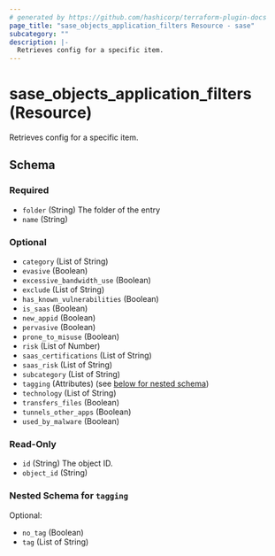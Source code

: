 ```yaml
---
# generated by https://github.com/hashicorp/terraform-plugin-docs
page_title: "sase_objects_application_filters Resource - sase"
subcategory: ""
description: |-
  Retrieves config for a specific item.
---
```


# sase_objects_application_filters (Resource)

Retrieves config for a specific item.



<!-- schema generated by tfplugindocs -->
## Schema

### Required

- `folder` (String) The folder of the entry
- `name` (String)

### Optional

- `category` (List of String)
- `evasive` (Boolean)
- `excessive_bandwidth_use` (Boolean)
- `exclude` (List of String)
- `has_known_vulnerabilities` (Boolean)
- `is_saas` (Boolean)
- `new_appid` (Boolean)
- `pervasive` (Boolean)
- `prone_to_misuse` (Boolean)
- `risk` (List of Number)
- `saas_certifications` (List of String)
- `saas_risk` (List of String)
- `subcategory` (List of String)
- `tagging` (Attributes) (see [below for nested schema](#nestedatt--tagging))
- `technology` (List of String)
- `transfers_files` (Boolean)
- `tunnels_other_apps` (Boolean)
- `used_by_malware` (Boolean)

### Read-Only

- `id` (String) The object ID.
- `object_id` (String)

<a id="nestedatt--tagging"></a>
### Nested Schema for `tagging`

Optional:

- `no_tag` (Boolean)
- `tag` (List of String)


